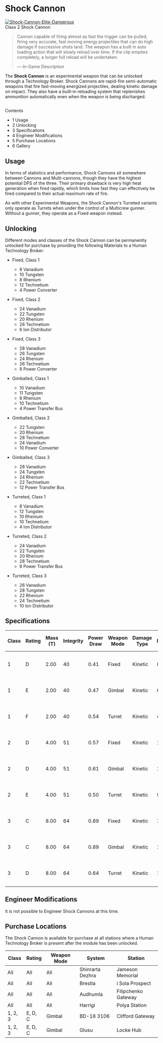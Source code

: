 # Shock Cannon
[![Shock-Cannon-Elite-Dangerous](https://static.wikia.nocookie.net/elite-dangerous/images/2/2d/Shock-Cannon-Elite-Dangerous.png/revision/latest/scale-to-width-down/300?cb=20180416180446)](https://static.wikia.nocookie.net/elite-dangerous/images/2/2d/Shock-Cannon-Elite-Dangerous.png/revision/latest?cb=20180416180446) 	 		 			 		 		 		 			
Class 2 Shock Cannon
 		 	 

> 
> 
> Cannon capable of firing almost as fast the trigger can be pulled, firing very accurate, fast moving energy projectiles that can do high damage if successive shots land. The weapon has a built in auto loading action that will slowly reload over time. If the clip empties completely, a longer full reload will be undertaken.
> 
> 
> — In-Game Description
> 

The **Shock Cannon** is an experimental weapon that can be unlocked through a Technology Broker. Shock Cannons are rapid-fire semi-automatic weapons that fire fast-moving energized projectiles, dealing kinetic damage on impact. They also have a built-in reloading system that replenishes ammunition automatically even when the weapon is being discharged.

## 

Contents

- 1 Usage
- 2 Unlocking
- 3 Specifications
- 4 Engineer Modifications
- 5 Purchase Locations
- 6 Gallery

## Usage

In terms of statistics and performance, Shock Cannons sit somewhere between Cannons and Multi-cannons, though they have the highest potential DPS of the three. Their primary drawback is very high heat generation when fired rapidly, which limits how fast they can effectively be fired compared to their actual maximum rate of fire.

As with other Experimental Weapons, the Shock Cannon's Turreted variants only operate as Turrets when under the control of a Multicrew gunner. Without a gunner, they operate as a Fixed weapon instead.

## Unlocking

Different modes and classes of the Shock Cannon can be permanently unlocked for purchase by providing the following Materials to a Human Technology Broker:

- Fixed, Class 1
    - 8 Vanadium
    - 10 Tungsten
    - 8 Rhenium
    - 12 Technetium
    - 4 Power Converter

- Fixed, Class 2
    - 24 Vanadium
    - 22 Tungsten
    - 20 Rhenium
    - 28 Technetium
    - 6 Ion Distributor

- Fixed, Class 3
    - 28 Vanadium
    - 26 Tungsten
    - 24 Rhenium
    - 26 Technetium
    - 8 Power Converter

- Gimballed, Class 1
    - 10 Vanadium
    - 11 Tungsten
    - 8 Rhenium
    - 10 Technetium
    - 4 Power Transfer Bus

- Gimballed, Class 2
    - 22 Tungsten
    - 20 Rhenium
    - 28 Technetium
    - 24 Vanadium
    - 10 Power Converter

- Gimballed, Class 3
    - 28 Vanadium
    - 24 Tungsten
    - 24 Rhenium
    - 22 Technetium
    - 12 Power Transfer Bus

- Turreted, Class 1
    - 8 Vanadium
    - 12 Tungsten
    - 10 Rhenium
    - 10 Technetium
    - 4 Ion Distributor

- Turreted, Class 2
    - 24 Vanadium
    - 22 Tungsten
    - 20 Rhenium
    - 28 Technetium
    - 8 Power Transfer Bus

- Turreted, Class 3
    - 26 Vanadium
    - 28 Tungsten
    - 22 Rhenium
    - 24 Technetium
    - 10 Ion Distributor

## Specifications

| Class | Rating | Mass<br>(T) | Integrity | Power<br>Draw | Weapon<br>Mode | Damage<br>Type | Damage | Armour<br>Piercing | ROF | DPS | Thermal<br>Load | Ammo<br>Clip Size | Ammo<br>Maximum | Value<br>(CR) |
| --- | --- | --- | --- | --- | --- | --- | --- | --- | --- | --- | --- | --- | --- | --- |
| 1 | D | 2.00 | 40 | 0.41 | Fixed | Kinetic | 8.6 | 25 | Semi-Auto<br>(max 10/s) | 86.4 | 1.1 | 16 | 240 | 64,292 |
| 1 | E | 2.00 | 40 | 0.47 | Gimbal | Kinetic | 6.9 | 25 | Semi-Auto<br>(max 10/s) | 69.1 | 1.5 | 16 | 240 | 134,063 |
| 1 | F | 2.00 | 40 | 0.54 | Turret | Kinetic | 4.5 | 25 | Semi-Auto<br>(max 10/s) | 44.7 | 0.7 | 16 | 240 | 354,900 |
| 2 | D | 4.00 | 51 | 0.57 | Fixed | Kinetic | 13.0 | 40 | Semi-Auto<br>(max 10/s) | 129.6 | 1.8 | 16 | 240 | 358,313 |
| 2 | D | 4.00 | 51 | 0.61 | Gimbal | Kinetic | 10.2 | 40 | Semi-Auto<br>(max 10/s) | 102.1 | 2.1 | 16 | 240 | 551,070 |
| 2 | E | 4.00 | 51 | 0.50 | Turret | Kinetic | 9.0 | 40 | Semi-Auto<br>(max 10/s) | 89.6 | 1.2 | 16 | 240 | 1,325,220 |
| 3 | C | 8.00 | 64 | 0.89 | Fixed | Kinetic | 18.1 | 60 | Semi-Auto<br>(max 10/s) | 181.4 | 2.7 | 16 | 240 | 990,357 |
| 3 | C | 8.00 | 64 | 0.89 | Gimbal | Kinetic | 14.9 | 60 | Semi-Auto<br>(max 10/s) | 148.7 | 3.1 | 16 | 240 | 2,192,824 |
| 3 | D | 8.00 | 64 | 0.64 | Turret | Kinetic | 12.3 | 60 | Semi-Auto<br>(max 10/s) | 122.6 | 2.2 | 16 | 240 | 5,898,945 |

## Engineer Modifications

It is not possible to Engineer Shock Cannons at this time.

## Purchase Locations

The Shock Cannon is available for purchase at all stations where a Human Technology Broker is present after the module has been unlocked.

| Class | Rating | Weapon Mode | System | Station |
| --- | --- | --- | --- | --- |
| All | All | All | Shinrarta Dezhra | Jameson Memorial |
| All | All | All | Brestla | i Sola Prospect |
| All | All | All | Audhumla | Filipchenko Gateway |
| All | All | All | Harrigi | Polya Station |
| 1, 2, 3 | E, D, C | Gimbal | BD-18 3106 | Clifford Gateway |
| 1, 2, 3 | E, D, C | Gimbal | Glusu | Locke Hub |